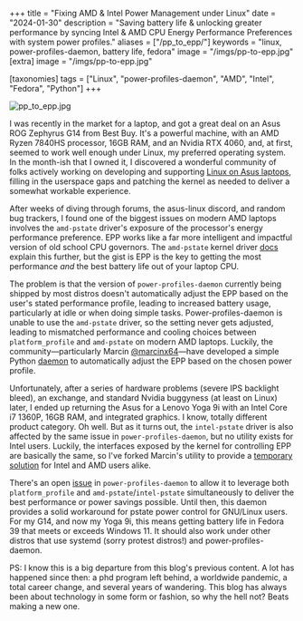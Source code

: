 +++
title = "Fixing AMD & Intel Power Management under Linux"
date = "2024-01-30"
description = "Saving battery life & unlocking greater performance by syncing Intel & AMD CPU Energy Performance Preferences with system power profiles."
aliases = ["/pp_to_epp/"]
keywords = "linux, power-profiles-daemon, battery life, fedora"
image = "/imgs/pp-to-epp.jpg"
[extra]
image = "/imgs/pp-to-epp.jpg"

[taxonomies]
tags = ["Linux", "power-profiles-daemon", "AMD", "Intel", "Fedora", "Python"]
+++

![pp_to_epp.jpg](/imgs/pp-to-epp.jpg)

I was recently in the market for a laptop, and got a great deal on an Asus ROG Zephyrus G14 from Best Buy. It's a powerful machine, with an AMD Ryzen 7840HS processor, 16GB RAM, and an Nvidia RTX 4060, and, at first, seemed to work well enough under Linux, my preferred operating system. In the month-ish that I owned it, I discovered a wonderful community of folks actively working on developing and supporting [Linux on Asus laptops](https://asus-linux.org/), filling in the userspace gaps and patching the kernel as needed to deliver a somewhat workable experience. 

After weeks of diving through forums, the asus-linux discord, and random bug trackers, I found one of the biggest issues on modern AMD laptops involves the `amd-pstate` driver's exposure of the processor's energy performance preference. EPP works like a far more intelligent and impactful version of old school CPU governors. The `amd-pstate` kernel driver [docs](https://docs.kernel.org/admin-guide/pm/amd-pstate.html) explain this further, but the gist is EPP is the key to getting the most performance _and_ the best battery life out of your laptop CPU.

The problem is that the version of `power-profiles-daemon` currently being shipped by most distros doesn't automatically adjust the EPP based on the user's stated performance profile, leading to increased battery usage, particularly at idle or when doing simple tasks. Power-profiles-daemon is unable to use the `amd-pstate` driver, so the setting never gets adjusted, leading to mismatched performance and cooling choices between `platform_profile` and `amd-pstate` on modern AMD laptops. Luckily, the community&mdash;particularly Marcin [@marcinx64](https://github.com/marcinx64)&mdash;have developed a simple Python [daemon](https://github.com/marcinx64) to automatically adjust the EPP based on the chosen power profile.

Unfortunately, after a series of hardware problems (severe IPS backlight bleed), an exchange, and standard Nvidia buggyness (at least on Linux) later, I ended up returning the Asus for a Lenovo Yoga 9i with an Intel Core i7 1360P, 16GB RAM, and integrated graphics. I know, totally different product category. Oh well. But as it turns out, the `intel-pstate` driver is also affected by the same issue in `power-profiles-daemon`, but no utility exists for Intel users. Luckily, the interfaces exposed by the kernel for controlling EPP are basically the same, so I've forked Marcin's utility to provide a [temporary solution](https://github.com/alychace/pp-to-epp) for Intel and AMD users alike.

There's an open [issue](https://gitlab.freedesktop.org/upower/power-profiles-daemon/-/issues/107) in ``power-profiles-daemon`` to allow it to leverage both `platform_profile` and `amd-pstate`/`intel-pstate` simultaneously to deliver the best performance or power savings possible. Until then, this daemon provides a solid workaround for pstate power control for GNU/Linux users. For my G14, and now my Yoga 9i, this means getting battery life in Fedora 39 that meets or exceeds Windows 11. It should also work under other distros that use systemd (sorry protest distros!) and power-profiles-daemon.

PS: I know this is a big departure from this blog's previous content. A lot has happened since then: a phd program left behind, a worldwide pandemic, a total career change, and several years of wandering. This blog has always been about technology in some form or fashion, so why the hell not? Beats making a new one.
